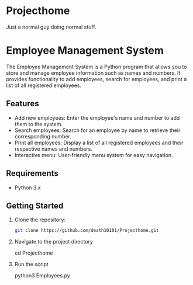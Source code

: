 # Projecthome
Just a normal guy doing normal stuff. 


# Employee Management System

The Employee Management System is a Python program that allows you to store and manage employee information such as names and numbers.
It provides functionality to add employees, search for employees, and print a list of all registered employees.

## Features

- Add new employees: Enter the employee's name and number to add them to the system.
- Search employees: Search for an employee by name to retrieve their corresponding number.
- Print all employees: Display a list of all registered employees and their respective names and numbers.
- Interactive menu: User-friendly menu system for easy navigation.

## Requirements

- Python 3.x

## Getting Started

1. Clone the repository:

   ```bash
   git clone https://github.com/death10101/Projecthome.git

2. Navigate to the project directory

   cd Projecthome

3. Run the script
   
   python3 Employees.py

